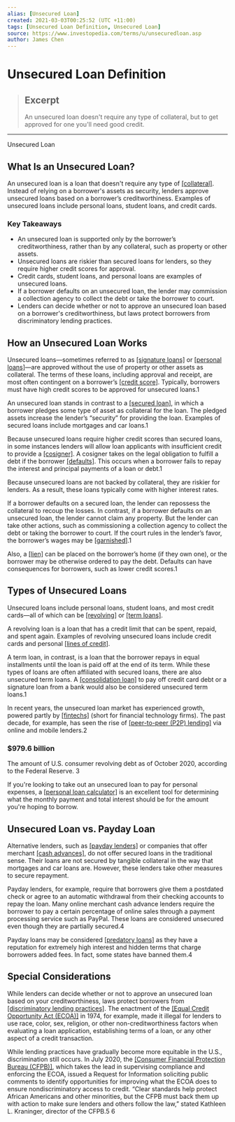 ```yaml
---
alias: [Unsecured Loan]
created: 2021-03-03T00:25:52 (UTC +11:00)
tags: [Unsecured Loan Definition, Unsecured Loan]
source: https://www.investopedia.com/terms/u/unsecuredloan.asp
author: James Chen
---
```


# Unsecured Loan Definition

> ## Excerpt
> An unsecured loan doesn't require any type of collateral, but to get approved for one you'll need good credit.

---

Unsecured Loan
## What Is an Unsecured Loan?

An unsecured loan is a loan that doesn't require any type of [[collateral]](https://www.investopedia.com/terms/c/collateral.asp). Instead of relying on a borrower's assets as security, lenders approve unsecured loans based on a borrower’s creditworthiness. Examples of unsecured loans include personal loans, student loans, and credit cards.

### Key Takeaways

-   An unsecured loan is supported only by the borrower’s creditworthiness, rather than by any collateral, such as property or other assets.
-   Unsecured loans are riskier than secured loans for lenders, so they require higher credit scores for approval.
-   Credit cards, student loans, and personal loans are examples of unsecured loans.
-   If a borrower defaults on an unsecured loan, the lender may commission a collection agency to collect the debt or take the borrower to court.
-   Lenders can decide whether or not to approve an unsecured loan based on a borrower's creditworthiness, but laws protect borrowers from discriminatory lending practices.

## How an Unsecured Loan Works

Unsecured loans—sometimes referred to as [[signature loans]](https://www.investopedia.com/terms/s/signature_loan.asp) or [[personal loans]](https://www.investopedia.com/best-personal-loans-4773300)—are approved without the use of property or other assets as collateral. The terms of these loans, including approval and receipt, are most often contingent on a borrower’s [[credit score]](https://www.investopedia.com/terms/c/credit_score.asp). Typically, borrowers must have high credit scores to be approved for unsecured loans.1

An unsecured loan stands in contrast to a [[secured loan]](https://www.investopedia.com/terms/s/secureddebt.asp), in which a borrower pledges some type of asset as collateral for the loan. The pledged assets increase the lender’s “security” for providing the loan. Examples of secured loans include mortgages and car loans.1

Because unsecured loans require higher credit scores than secured loans, in some instances lenders will allow loan applicants with insufficient credit to provide a [[cosigner]](https://www.investopedia.com/terms/c/co_sign.asp). A cosigner takes on the legal obligation to fulfill a debt if the borrower [[defaults]](https://www.investopedia.com/terms/d/default2.asp). This occurs when a borrower fails to repay the interest and principal payments of a loan or debt.1

Because unsecured loans are not backed by collateral, they are riskier for lenders. As a result, these loans typically come with higher interest rates.

If a borrower defaults on a secured loan, the lender can repossess the collateral to recoup the losses. In contrast, if a borrower defaults on an unsecured loan, the lender cannot claim any property. But the lender can take other actions, such as commissioning a collection agency to collect the debt or taking the borrower to court. If the court rules in the lender’s favor, the borrower’s wages may be [[garnished]](https://www.investopedia.com/terms/g/garnishment.asp).1

Also, a [[lien]](https://www.investopedia.com/terms/l/lien.asp) can be placed on the borrower’s home (if they own one), or the borrower may be otherwise ordered to pay the debt. Defaults can have consequences for borrowers, such as lower credit scores.1

## Types of Unsecured Loans

Unsecured loans include personal loans, student loans, and most credit cards—all of which can be [[revolving]](https://www.investopedia.com/terms/r/revolvingcredit.asp) or [[term loans]](https://www.investopedia.com/terms/t/termloan.asp).

A revolving loan is a loan that has a credit limit that can be spent, repaid, and spent again. Examples of revolving unsecured loans include credit cards and personal [[lines of credit]](https://www.investopedia.com/terms/l/lineofcredit.asp).

A term loan, in contrast, is a loan that the borrower repays in equal installments until the loan is paid off at the end of its term. While these types of loans are often affiliated with secured loans, there are also unsecured term loans. A [[consolidation loan]](https://www.investopedia.com/terms/d/debtconsolidation.asp) to pay off credit card debt or a signature loan from a bank would also be considered unsecured term loans.1

In recent years, the unsecured loan market has experienced growth, powered partly by [[fintechs]](https://www.investopedia.com/terms/f/fintech.asp) (short for financial technology firms). The past decade, for example, has seen the rise of [[peer-to-peer (P2P) lending]](https://www.investopedia.com/terms/p/peer-to-peer-lending.asp) via online and mobile lenders.2

### $979.6 billion

The amount of U.S. consumer revolving debt as of October 2020, according to the Federal Reserve. 3

If you're looking to take out an unsecured loan to pay for personal expenses, a [[personal loan calculator]](https://www.investopedia.com/personal-loan-calculator-5082130) is an excellent tool for determining what the monthly payment and total interest should be for the amount you're hoping to borrow.

## Unsecured Loan vs. Payday Loan

Alternative lenders, such as [[payday lenders]](https://www.investopedia.com/terms/p/payday-loans.asp) or companies that offer merchant [[cash advances]](https://www.investopedia.com/terms/c/cashadvance.asp), do not offer secured loans in the traditional sense. Their loans are not secured by tangible collateral in the way that mortgages and car loans are. However, these lenders take other measures to secure repayment.

Payday lenders, for example, require that borrowers give them a postdated check or agree to an automatic withdrawal from their checking accounts to repay the loan. Many online merchant cash advance lenders require the borrower to pay a certain percentage of online sales through a payment processing service such as PayPal. These loans are considered unsecured even though they are partially secured.4

Payday loans may be considered [[predatory loans]](https://www.investopedia.com/terms/p/predatory_lending.asp) as they have a reputation for extremely high interest and hidden terms that charge borrowers added fees. In fact, some states have banned them.4

## Special Considerations

While lenders can decide whether or not to approve an unsecured loan based on your creditworthiness, laws protect borrowers from [[discriminatory lending practices]](https://www.investopedia.com/the-history-of-lending-discrimination-5076948). The enactment of the [[Equal Credit Opportunity Act (ECOA)]](https://www.investopedia.com/terms/e/ecoa.asp) in 1974, for example, made it illegal for lenders to use race, color, sex, religion, or other non-creditworthiness factors when evaluating a loan application, establishing terms of a loan, or any other aspect of a credit transaction.

While lending practices have gradually become more equitable in the U.S., discrimination still occurs. In July 2020, the [[Consumer Financial Protection Bureau (CFPB)]](https://www.investopedia.com/terms/c/consumer-financial-protection-bureau-cfpb.asp), which takes the lead in supervising compliance and enforcing the ECOA, issued a Request for Information soliciting public comments to identify opportunities for improving what the ECOA does to ensure nondiscriminatory access to credit. “Clear standards help protect African Americans and other minorities, but the CFPB must back them up with action to make sure lenders and others follow the law,” stated Kathleen L. Kraninger, director of the CFPB.5 6
